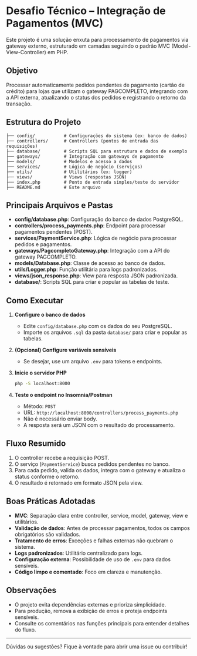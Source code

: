 # Desafio Técnico – Integração de Pagamentos (MVC)

Este projeto é uma solução enxuta para processamento de pagamentos via gateway externo, estruturado em camadas seguindo o padrão MVC (Model-View-Controller) em PHP.

## Objetivo

Processar automaticamente pedidos pendentes de pagamento (cartão de crédito) para lojas que utilizam o gateway PAGCOMPLETO, integrando com a API externa, atualizando o status dos pedidos e registrando o retorno da transação.

## Estrutura do Projeto

```
├── config/           # Configurações do sistema (ex: banco de dados)
├── controllers/      # Controllers (pontos de entrada das requisições)
├── database/         # Scripts SQL para estrutura e dados de exemplo
├── gateways/         # Integração com gateways de pagamento
├── models/           # Modelos e acesso a dados
├── services/         # Lógica de negócio (serviços)
├── utils/            # Utilitários (ex: logger)
├── views/            # Views (respostas JSON)
├── index.php         # Ponto de entrada simples/teste do servidor
├── README.md         # Este arquivo
```

## Principais Arquivos e Pastas

- **config/database.php**: Configuração do banco de dados PostgreSQL.
- **controllers/process_payments.php**: Endpoint para processar pagamentos pendentes (POST).
- **services/PaymentService.php**: Lógica de negócio para processar pedidos e pagamentos.
- **gateways/PagcompletoGateway.php**: Integração com a API do gateway PAGCOMPLETO.
- **models/Database.php**: Classe de acesso ao banco de dados.
- **utils/Logger.php**: Função utilitária para logs padronizados.
- **views/json_response.php**: View para resposta JSON padronizada.
- **database/**: Scripts SQL para criar e popular as tabelas de teste.

## Como Executar

1. **Configure o banco de dados**

   - Edite `config/database.php` com os dados do seu PostgreSQL.
   - Importe os arquivos `.sql` da pasta `database/` para criar e popular as tabelas.

2. **(Opcional) Configure variáveis sensíveis**

   - Se desejar, use um arquivo `.env` para tokens e endpoints.

3. **Inicie o servidor PHP**

   ```bash
   php -S localhost:8000
   ```

4. **Teste o endpoint no Insomnia/Postman**
   - Método: `POST`
   - URL: `http://localhost:8000/controllers/process_payments.php`
   - Não é necessário enviar body.
   - A resposta será um JSON com o resultado do processamento.

## Fluxo Resumido

1. O controller recebe a requisição POST.
2. O serviço (`PaymentService`) busca pedidos pendentes no banco.
3. Para cada pedido, valida os dados, integra com o gateway e atualiza o status conforme o retorno.
4. O resultado é retornado em formato JSON pela view.

## Boas Práticas Adotadas

- **MVC**: Separação clara entre controller, service, model, gateway, view e utilitários.
- **Validação de dados**: Antes de processar pagamentos, todos os campos obrigatórios são validados.
- **Tratamento de erros**: Exceções e falhas externas não quebram o sistema.
- **Logs padronizados**: Utilitário centralizado para logs.
- **Configuração externa**: Possibilidade de uso de `.env` para dados sensíveis.
- **Código limpo e comentado**: Foco em clareza e manutenção.

## Observações

- O projeto evita dependências externas e prioriza simplicidade.
- Para produção, remova a exibição de erros e proteja endpoints sensíveis.
- Consulte os comentários nas funções principais para entender detalhes do fluxo.

---

Dúvidas ou sugestões? Fique à vontade para abrir uma issue ou contribuir!
